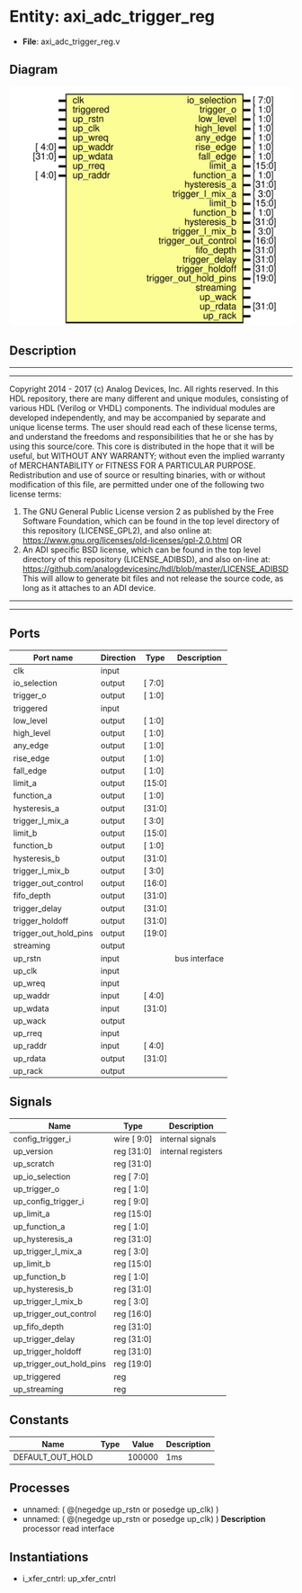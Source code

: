 # Entity: axi_adc_trigger_reg

- **File**: axi_adc_trigger_reg.v
## Diagram

![Diagram](axi_adc_trigger_reg.svg "Diagram")
## Description

***************************************************************************
 ***************************************************************************
 Copyright 2014 - 2017 (c) Analog Devices, Inc. All rights reserved.
 In this HDL repository, there are many different and unique modules, consisting
 of various HDL (Verilog or VHDL) components. The individual modules are
 developed independently, and may be accompanied by separate and unique license
 terms.
 The user should read each of these license terms, and understand the
 freedoms and responsibilities that he or she has by using this source/core.
 This core is distributed in the hope that it will be useful, but WITHOUT ANY
 WARRANTY; without even the implied warranty of MERCHANTABILITY or FITNESS FOR
 A PARTICULAR PURPOSE.
 Redistribution and use of source or resulting binaries, with or without modification
 of this file, are permitted under one of the following two license terms:
   1. The GNU General Public License version 2 as published by the
      Free Software Foundation, which can be found in the top level directory
      of this repository (LICENSE_GPL2), and also online at:
      <https://www.gnu.org/licenses/old-licenses/gpl-2.0.html>
 OR
   2. An ADI specific BSD license, which can be found in the top level directory
      of this repository (LICENSE_ADIBSD), and also on-line at:
      https://github.com/analogdevicesinc/hdl/blob/master/LICENSE_ADIBSD
      This will allow to generate bit files and not release the source code,
      as long as it attaches to an ADI device.
 ***************************************************************************
 ***************************************************************************
 
## Ports

| Port name             | Direction | Type   | Description   |
| --------------------- | --------- | ------ | ------------- |
| clk                   | input     |        |               |
| io_selection          | output    | [ 7:0] |               |
| trigger_o             | output    | [ 1:0] |               |
| triggered             | input     |        |               |
| low_level             | output    | [ 1:0] |               |
| high_level            | output    | [ 1:0] |               |
| any_edge              | output    | [ 1:0] |               |
| rise_edge             | output    | [ 1:0] |               |
| fall_edge             | output    | [ 1:0] |               |
| limit_a               | output    | [15:0] |               |
| function_a            | output    | [ 1:0] |               |
| hysteresis_a          | output    | [31:0] |               |
| trigger_l_mix_a       | output    | [ 3:0] |               |
| limit_b               | output    | [15:0] |               |
| function_b            | output    | [ 1:0] |               |
| hysteresis_b          | output    | [31:0] |               |
| trigger_l_mix_b       | output    | [ 3:0] |               |
| trigger_out_control   | output    | [16:0] |               |
| fifo_depth            | output    | [31:0] |               |
| trigger_delay         | output    | [31:0] |               |
| trigger_holdoff       | output    | [31:0] |               |
| trigger_out_hold_pins | output    | [19:0] |               |
| streaming             | output    |        |               |
| up_rstn               | input     |        | bus interface |
| up_clk                | input     |        |               |
| up_wreq               | input     |        |               |
| up_waddr              | input     | [ 4:0] |               |
| up_wdata              | input     | [31:0] |               |
| up_wack               | output    |        |               |
| up_rreq               | input     |        |               |
| up_raddr              | input     | [ 4:0] |               |
| up_rdata              | output    | [31:0] |               |
| up_rack               | output    |        |               |
## Signals

| Name                     | Type           | Description         |
| ------------------------ | -------------- | ------------------- |
| config_trigger_i         | wire [ 9:0]    | internal signals    |
| up_version               | reg     [31:0] | internal registers  |
| up_scratch               | reg     [31:0] |                     |
| up_io_selection          | reg     [ 7:0] |                     |
| up_trigger_o             | reg     [ 1:0] |                     |
| up_config_trigger_i      | reg     [ 9:0] |                     |
| up_limit_a               | reg     [15:0] |                     |
| up_function_a            | reg     [ 1:0] |                     |
| up_hysteresis_a          | reg     [31:0] |                     |
| up_trigger_l_mix_a       | reg     [ 3:0] |                     |
| up_limit_b               | reg     [15:0] |                     |
| up_function_b            | reg     [ 1:0] |                     |
| up_hysteresis_b          | reg     [31:0] |                     |
| up_trigger_l_mix_b       | reg     [ 3:0] |                     |
| up_trigger_out_control   | reg     [16:0] |                     |
| up_fifo_depth            | reg     [31:0] |                     |
| up_trigger_delay         | reg     [31:0] |                     |
| up_trigger_holdoff       | reg     [31:0] |                     |
| up_trigger_out_hold_pins | reg     [19:0] |                     |
| up_triggered             | reg            |                     |
| up_streaming             | reg            |                     |
## Constants

| Name             | Type | Value  | Description |
| ---------------- | ---- | ------ | ----------- |
| DEFAULT_OUT_HOLD |      | 100000 | 1ms         |
## Processes
- unnamed: ( @(negedge up_rstn or posedge up_clk) )
- unnamed: ( @(negedge up_rstn or posedge up_clk) )
**Description**
processor read interface

## Instantiations

- i_xfer_cntrl: up_xfer_cntrl
